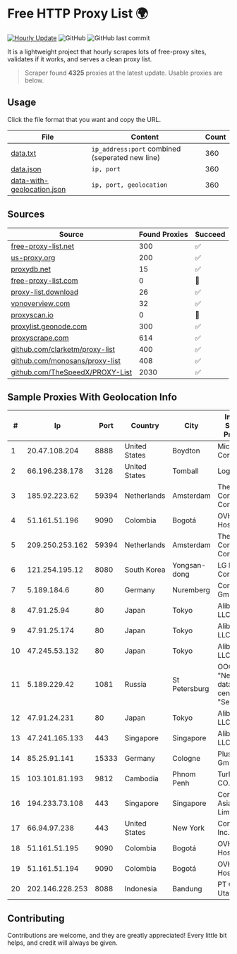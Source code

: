 
# Free HTTP Proxy List 🌍

[![Hourly Update](https://github.com/mertguvencli/http-proxy-list/actions/workflows/main.yml/badge.svg?branch=main)](https://github.com/mertguvencli/http-proxy-list/actions/workflows/main.yml)
![GitHub](https://img.shields.io/github/license/mertguvencli/http-proxy-list)
![GitHub last commit](https://img.shields.io/github/last-commit/mertguvencli/http-proxy-list)

It is a lightweight project that hourly scrapes lots of free-proxy sites, validates if it works, and serves a clean proxy list.


> Scraper found **4325** proxies at the latest update. Usable proxies are below.

## Usage

Click the file format that you want and copy the URL.


|File|Content|Count|
|----|-------|-----|
|[data.txt](https://raw.githubusercontent.com/mertguvencli/http-proxy-list/main/proxy-list/data.txt)|`ip_address:port` combined (seperated new line)|360|
|[data.json](https://raw.githubusercontent.com/mertguvencli/http-proxy-list/main/proxy-list/data.json)|`ip, port`|360|
|[data-with-geolocation.json](https://raw.githubusercontent.com/mertguvencli/http-proxy-list/main/proxy-list/data-with-geolocation.json)|`ip, port, geolocation`|360|

## Sources

|Source|Found Proxies|Succeed|
|------|-------------|-------|
|[free-proxy-list.net](https://free-proxy-list.net)|300|✅|
|[us-proxy.org](https://www.us-proxy.org)|200|✅|
|[proxydb.net](http://proxydb.net)|15|✅|
|[free-proxy-list.com](https://free-proxy-list.com/?page=&port=&type%5B%5D=http&type%5B%5D=https&up_time=0&search=Search)|0|🚫|
|[proxy-list.download](https://www.proxy-list.download/HTTP)|26|✅|
|[vpnoverview.com](https://vpnoverview.com/privacy/anonymous-browsing/free-proxy-servers)|32|✅|
|[proxyscan.io](https://www.proxyscan.io)|0|🚫|
|[proxylist.geonode.com](https://proxylist.geonode.com/api/proxy-list?limit=300&page=1&sort_by=lastChecked&sort_type=desc&protocols=http,https)|300|✅|
|[proxyscrape.com](https://api.proxyscrape.com/v2/?request=displayproxies&protocol=http&timeout=10000&country=all&ssl=all&anonymity=all)|614|✅|
|[github.com/clarketm/proxy-list](https://raw.githubusercontent.com/clarketm/proxy-list/master/proxy-list-raw.txt)|400|✅|
|[github.com/monosans/proxy-list](https://raw.githubusercontent.com/monosans/proxy-list/main/proxies/http.txt)|408|✅|
|[github.com/TheSpeedX/PROXY-List](https://raw.githubusercontent.com/TheSpeedX/PROXY-List/master/http.txt)|2030|✅|


## Sample Proxies With Geolocation Info

|#|Ip|Port|Country|City|Internet Service Provider|
|-|--|----|-------|----|-------------------------|
|1|20.47.108.204|8888|United States|Boydton|Microsoft Corporation|
|2|66.196.238.178|3128|United States|Tomball|Logix|
|3|185.92.223.62|59394|Netherlands|Amsterdam|The Constant Company|
|4|51.161.51.196|9090|Colombia|Bogotá|OVH Hosting|
|5|209.250.253.162|59394|Netherlands|Amsterdam|The Constant Company|
|6|121.254.195.12|8080|South Korea|Yongsan-dong|LG DACOM Corporation|
|7|5.189.184.6|80|Germany|Nuremberg|Contabo GmbH|
|8|47.91.25.94|80|Japan|Tokyo|Alibaba.com LLC|
|9|47.91.25.174|80|Japan|Tokyo|Alibaba.com LLC|
|10|47.245.53.132|80|Japan|Tokyo|Alibaba.com LLC|
|11|5.189.229.42|1081|Russia|St Petersburg|OOO "Network of data-centers "Selectel"|
|12|47.91.24.231|80|Japan|Tokyo|Alibaba.com LLC|
|13|47.241.165.133|443|Singapore|Singapore|Alibaba.com LLC|
|14|85.25.91.141|15333|Germany|Cologne|PlusServer GmbH|
|15|103.101.81.193|9812|Cambodia|Phnom Penh|Turbotech CO.|
|16|194.233.73.108|443|Singapore|Singapore|Contabo Asia Private Limited|
|17|66.94.97.238|443|United States|New York|Contabo Inc.|
|18|51.161.51.195|9090|Colombia|Bogotá|OVH Hosting|
|19|51.161.51.194|9090|Colombia|Bogotá|OVH Hosting|
|20|202.146.228.253|8088|Indonesia|Bandung|PT Centrin Utama|



## Contributing

Contributions are welcome, and they are greatly appreciated! Every
little bit helps, and credit will always be given.

